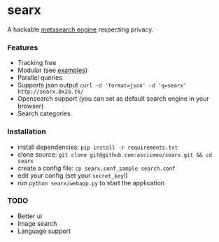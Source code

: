 searx
=====

A hackable [metasearch engine](https://en.wikipedia.org/wiki/Metasearch_engine) respecting privacy.

### Features

* Tracking free
* Modular (see [examples](https://github.com/asciimoo/searx/blob/master/examples))
* Parallel queries
* Supports json output `curl -d 'format=json' -d 'q=searx' http://searx.0x2a.tk/`
* Opensearch support (you can set as default search engine in your browser)
* Search categories

### Installation

* install dependencies: `pip install -r requirements.txt`
* clone source: `git clone git@github.com:asciimoo/searx.git && cd searx`
* create a config file: `cp searx.conf_sample search.conf`
* edit your config (set your `secret_key`!)
* run `python searx/webapp.py` to start the application

### TODO

* Better ui
* Image search
* Language support
